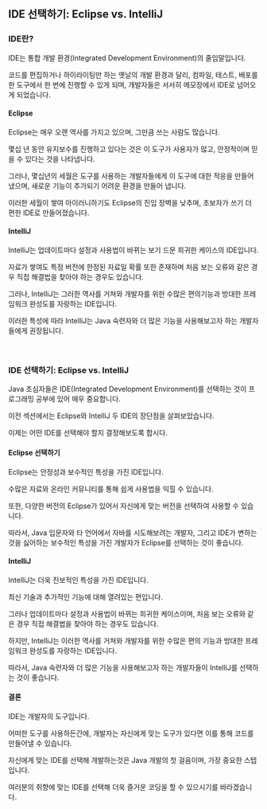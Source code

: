 ## IDE 선택하기: Eclipse vs. IntelliJ

### IDE란?
IDE는 통합 개발 환경(Integrated Development Environment)의 줄임말입니다.

코드를 편집하거나 하이라이팅만 하는 옛날의 개발 환경과 달리, 컴파일, 테스트, 배포를 한 도구에서 한 번에 진행할 수 있게 되며,
개발자들은 서서히 메모장에서 IDE로 넘어오게 되었습니다.

#### Eclipse
Eclipse는 매우 오랜 역사를 가지고 있으며, 그만큼 쓰는 사람도 많습니다.

몇십 년 동안 유지보수를 진행하고 있다는 것은 이 도구가 사용자가 많고, 안정적이며 믿을 수 있다는 것을 나타냅니다.

그러나, 몇십년의 세월은 도구를 사용하는 개발자들에게 이 도구에 대한 적응을 만들어냈으며, 새로운 기능이 추가되기 어려운 환경을 만들어 냅니다.

이러한 세월이 쌓여 아이러니하기도 Eclipse의 진입 장벽을 낮추며, 초보자가 쓰기 더 편한 IDE로 만들어졌습니다.


#### IntelliJ
IntelliJ는 업데이트마다 설정과 사용법이 바뀌는 보기 드문 희귀한 케이스의 IDE입니다.

자료가 쌓여도 특정 버전에 한정된 자료일 확률 또한 존재하며 처음 보는 오류와 같은 경우 직접 해결법을 찾아야 하는 경우도 있습니다.

그러나, IntelliJ는 그러한 역사를 거쳐와 개발자를 위한 수많은 편의기능과 방대한 프레임워크 완성도를 자랑하는 IDE입니다.

이러한 특성에 따라 IntelliJ는 Java 숙련자와 더 많은 기능을 사용해보고자 하는 개발자들에게 권장됩니다.<br><br><Br>


### IDE 선택하기: Eclipse vs. IntelliJ
Java 초심자들은 IDE(Integrated Development Environment)를 선택하는 것이 프로그래밍 공부에 있어 매우 중요합니다.

이전 섹션에서는 Eclipse와 IntelliJ 두 IDE의 장단점을 살펴보았습니다.

이제는 어떤 IDE를 선택해야 할지 결정해보도록 합시다.

#### Eclipse 선택하기

Eclipse는 안정성과 보수적인 특성을 가진 IDE입니다.

수많은 자료와 온라인 커뮤니티를 통해 쉽게 사용법을 익힐 수 있습니다.

또한, 다양한 버전의 Eclipse가 있어서 자신에게 맞는 버전을 선택하여 사용할 수 있습니다.

따라서, Java 입문자와 타 언어에서 자바를 시도해보려는 개발자, 그리고 IDE가 변하는 것을 싫어하는 보수적인 특성을 가진 개발자가 Eclipse를 선택하는 것이 좋습니다.

#### IntelliJ
IntelliJ는 더욱 진보적인 특성을 가진 IDE입니다.

최신 기술과 추가적인 기능에 대해 열려있는 편입니다.

그러나 업데이트마다 설정과 사용법이 바뀌는 희귀한 케이스이며, 처음 보는 오류와 같은 경우 직접 해결법을 찾아야 하는 경우도 있습니다.

하지만, IntelliJ는 이러한 역사를 거쳐와 개발자를 위한 수많은 편의 기능과 방대한 프레임워크 완성도를 자랑하는 IDE입니다.

따라서, Java 숙련자와 더 많은 기능을 사용해보고자 하는 개발자들이 IntelliJ를 선택하는 것이 좋습니다.

#### 결론
IDE는 개발자의 도구입니다. 

어떠한 도구를 사용하든간에, 개발자는 자신에게 맞는 도구가 있다면 이를 통해 코드를 만들어낼 수 있습니다.

자신에게 맞는 IDE를 선택해 개발하는것은 Java 개발의 첫 걸음이며, 가장 중요한 스텝입니다.

여러분의 취향에 맞는 IDE를 선택해 더욱 즐거운 코딩을 할 수 있으시기를 바라겠습니다.